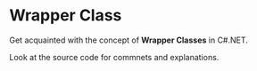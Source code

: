 # Wrapper Class
<p>Get acquainted with the concept of <b>Wrapper Classes</b> in C#.NET.</p>
<p>Look at the source code for commnets and explanations.</p>
